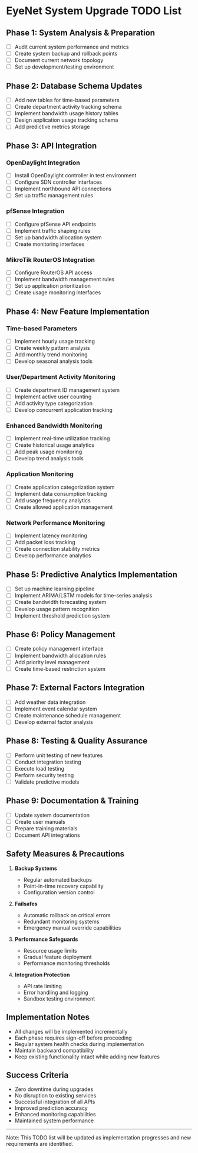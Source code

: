 # EyeNet System Upgrade TODO List

## Phase 1: System Analysis & Preparation
- [ ] Audit current system performance and metrics
- [ ] Create system backup and rollback points
- [ ] Document current network topology
- [ ] Set up development/testing environment

## Phase 2: Database Schema Updates
- [ ] Add new tables for time-based parameters
- [ ] Create department activity tracking schema
- [ ] Implement bandwidth usage history tables
- [ ] Design application usage tracking schema
- [ ] Add predictive metrics storage

## Phase 3: API Integration
### OpenDaylight Integration
- [ ] Install OpenDaylight controller in test environment
- [ ] Configure SDN controller interfaces
- [ ] Implement northbound API connections
- [ ] Set up traffic management rules

### pfSense Integration
- [ ] Configure pfSense API endpoints
- [ ] Implement traffic shaping rules
- [ ] Set up bandwidth allocation system
- [ ] Create monitoring interfaces

### MikroTik RouterOS Integration
- [ ] Configure RouterOS API access
- [ ] Implement bandwidth management rules
- [ ] Set up application prioritization
- [ ] Create usage monitoring interfaces

## Phase 4: New Feature Implementation

### Time-based Parameters
- [ ] Implement hourly usage tracking
- [ ] Create weekly pattern analysis
- [ ] Add monthly trend monitoring
- [ ] Develop seasonal analysis tools

### User/Department Activity Monitoring
- [ ] Create department ID management system
- [ ] Implement active user counting
- [ ] Add activity type categorization
- [ ] Develop concurrent application tracking

### Enhanced Bandwidth Monitoring
- [ ] Implement real-time utilization tracking
- [ ] Create historical usage analytics
- [ ] Add peak usage monitoring
- [ ] Develop trend analysis tools

### Application Monitoring
- [ ] Create application categorization system
- [ ] Implement data consumption tracking
- [ ] Add usage frequency analytics
- [ ] Create allowed application management

### Network Performance Monitoring
- [ ] Implement latency monitoring
- [ ] Add packet loss tracking
- [ ] Create connection stability metrics
- [ ] Develop performance analytics

## Phase 5: Predictive Analytics Implementation
- [ ] Set up machine learning pipeline
- [ ] Implement ARIMA/LSTM models for time-series analysis
- [ ] Create bandwidth forecasting system
- [ ] Develop usage pattern recognition
- [ ] Implement threshold prediction system

## Phase 6: Policy Management
- [ ] Create policy management interface
- [ ] Implement bandwidth allocation rules
- [ ] Add priority level management
- [ ] Create time-based restriction system

## Phase 7: External Factors Integration
- [ ] Add weather data integration
- [ ] Implement event calendar system
- [ ] Create maintenance schedule management
- [ ] Develop external factor analysis

## Phase 8: Testing & Quality Assurance
- [ ] Perform unit testing of new features
- [ ] Conduct integration testing
- [ ] Execute load testing
- [ ] Perform security testing
- [ ] Validate predictive models

## Phase 9: Documentation & Training
- [ ] Update system documentation
- [ ] Create user manuals
- [ ] Prepare training materials
- [ ] Document API integrations

## Safety Measures & Precautions
1. **Backup Systems**
   - Regular automated backups
   - Point-in-time recovery capability
   - Configuration version control

2. **Failsafes**
   - Automatic rollback on critical errors
   - Redundant monitoring systems
   - Emergency manual override capabilities

3. **Performance Safeguards**
   - Resource usage limits
   - Gradual feature deployment
   - Performance monitoring thresholds

4. **Integration Protection**
   - API rate limiting
   - Error handling and logging
   - Sandbox testing environment

## Implementation Notes
- All changes will be implemented incrementally
- Each phase requires sign-off before proceeding
- Regular system health checks during implementation
- Maintain backward compatibility
- Keep existing functionality intact while adding new features

## Success Criteria
- Zero downtime during upgrades
- No disruption to existing services
- Successful integration of all APIs
- Improved prediction accuracy
- Enhanced monitoring capabilities
- Maintained system performance

---
Note: This TODO list will be updated as implementation progresses and new requirements are identified.
